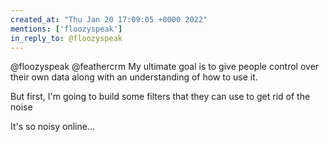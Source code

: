 ```yaml
---
created_at: "Thu Jan 20 17:09:05 +0000 2022"
mentions: ['floozyspeak']
in_reply_to: @floozyspeak
---
```


@floozyspeak @feathercrm My ultimate goal is to give people control over their own data along with an understanding of how to use it.

But first, I'm going to build some filters that they can use to get rid of the noise

It's so noisy online...